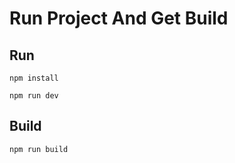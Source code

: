 # Run Project And Get Build
## Run
```shell
npm install
```
```shell
npm run dev
```
## Build
```shell
npm run build
```